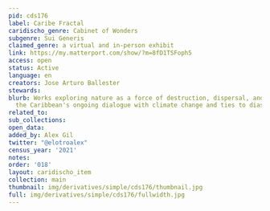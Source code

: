 ```yaml
---
pid: cds176
label: Caribe Fractal
caridischo_genre: Cabinet of Wonders
subgenre: Sui Generis
claimed_genre: a virtual and in-person exhibit
link: https://my.matterport.com/show/?m=8fD1TSFoph5
access: open
status: Active
language: en
creators: Jose Arturo Ballester
stewards:
blurb: Works exploring nature as a force of destruction, dispersal, and renewal in
  the Caribbean's ongoing dialogue with climate change and ties to diaspora.
related_to:
sub_collections:
open_data:
added_by: Alex Gil
twitter: "@elotroalex"
census_year: '2021'
notes:
order: '018'
layout: caridischo_item
collection: main
thumbnail: img/derivatives/simple/cds176/thumbnail.jpg
full: img/derivatives/simple/cds176/fullwidth.jpg
---
```

